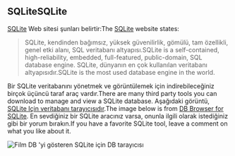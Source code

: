 ## <a name="sqlite"></a><span data-ttu-id="5bdb3-101">SQLite</span><span class="sxs-lookup"><span data-stu-id="5bdb3-101">SQLite</span></span>

<span data-ttu-id="5bdb3-102">[SQLite](https://www.sqlite.org/) Web sitesi şunları belirtir:</span><span class="sxs-lookup"><span data-stu-id="5bdb3-102">The [SQLite](https://www.sqlite.org/) website states:</span></span>

> <span data-ttu-id="5bdb3-103">SQLite, kendinden bağımsız, yüksek güvenilirlik, gömülü, tam özellikli, genel etki alanı, SQL veritabanı altyapısı.</span><span class="sxs-lookup"><span data-stu-id="5bdb3-103">SQLite is a self-contained, high-reliability, embedded, full-featured, public-domain, SQL database engine.</span></span> <span data-ttu-id="5bdb3-104">SQLite, dünyanın en çok kullanılan veritabanı altyapısıdır.</span><span class="sxs-lookup"><span data-stu-id="5bdb3-104">SQLite is the most used database engine in the world.</span></span>

<span data-ttu-id="5bdb3-105">Bir SQLite veritabanını yönetmek ve görüntülemek için indirebileceğiniz birçok üçüncü taraf araç vardır.</span><span class="sxs-lookup"><span data-stu-id="5bdb3-105">There are many third party tools you can download to manage and view a SQLite database.</span></span> <span data-ttu-id="5bdb3-106">Aşağıdaki görüntü, [SQLite Için veritabanı tarayıcısıdır](https://sqlitebrowser.org/).</span><span class="sxs-lookup"><span data-stu-id="5bdb3-106">The image below is from [DB Browser for SQLite](https://sqlitebrowser.org/).</span></span> <span data-ttu-id="5bdb3-107">En sevdiğiniz bir SQLite aracınız varsa, onunla ilgili olarak istediğiniz gibi bir yorum bırakın.</span><span class="sxs-lookup"><span data-stu-id="5bdb3-107">If you have a favorite SQLite tool, leave a comment on what you like about it.</span></span>

![Film DB 'yi gösteren SQLite için DB tarayıcısı](~/tutorials/first-mvc-app-xplat/working-with-sql/_static/dbb.png)
